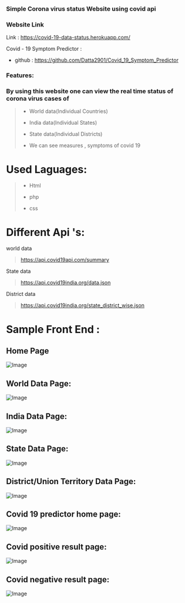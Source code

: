### Simple Corona virus status Website using covid api

### Website Link
Link : https://covid-19-data-status.herokuapp.com/

Covid - 19 Symptom Predictor : 
* github :  https://github.com/Datta2901/Covid_19_Symptom_Predictor


### Features:
### By using this website one can view the real time status of corona virus cases of

> * World data(Individual Countries)
> 
> * India data(Individual States)
> 
>  * State data(Individual Districts)
> 
> * We can see measures , symptoms of covid 19

# Used Laguages:
> * Html
> 
> *  php
> 
> * css

# Different  Api 's:
world data
> https://api.covid19api.com/summary

State data
> https://api.covid19india.org/data.json
> 
District data
> https://api.covid19india.org/state_district_wise.json


# Sample Front End :

## Home Page
![Image](./Output/Home.png)

## World Data Page:
![Image](./Output/World%20Data.png)
## India Data Page:
![Image](./Output/India.png)
## State Data Page:
![Image](./Output/State%20Data.png)

## District/Union Territory Data Page:
![Image](./Output/District.png)
## Covid 19 predictor home page:
![Image](./Output/covid%20home%202.png)
## Covid positive result page:
![Image](./Output/Covid%20+ve%20Result.png)
## Covid negative result page:
![Image](./Output/Covid%20-ve%20result.png)
